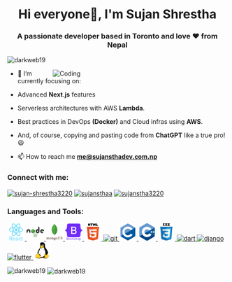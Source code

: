 
<h1 align="center">Hi everyone👋, I'm Sujan Shrestha</h1>
<h3 align="center">A passionate developer based in Toronto and love ❤ from Nepal</h3>


<p align="left"> <img src="https://komarev.com/ghpvc/?username=darkweb19&label=Profile%20views&color=0e75b6&style=flat" alt="darkweb19" /> </p>
<img align="right" alt="Coding" width="400" src="https://miro.medium.com/max/1400/0*NgUtI3tYLhuq5Vy0.gif"/>


- 🌱 I’m currently focusing on:
- Advanced **Next.js** features
- Serverless architectures with AWS **Lambda**.
- Best practices in DevOps **(Docker)** and Cloud infras using **AWS**.
- And, of course, copying and pasting code from **ChatGPT** like a true pro! 😆

- 📫 How to reach me **me@sujansthadev.com.np**

<h3 align="left">Connect with me:</h3>


<p align="left">
<a href="https://linkedin.com/in/sujan-shrestha3220" target="blank"><img align="center" src="https://raw.githubusercontent.com/rahuldkjain/github-profile-readme-generator/master/src/images/icons/Social/linked-in-alt.svg" alt="sujan-shrestha3220" height="30" width="40" /></a>
<a href="https://instagram.com/sujansthaa" target="blank"><img align="center" src="https://raw.githubusercontent.com/rahuldkjain/github-profile-readme-generator/master/src/images/icons/Social/instagram.svg" alt="sujansthaa" height="30" width="40" /></a>
<a href="https://www.hackerrank.com/sujanstha3220" target="blank"><img align="center" src="https://raw.githubusercontent.com/rahuldkjain/github-profile-readme-generator/master/src/images/icons/Social/hackerrank.svg" alt="sujanstha3220" height="30" width="40" /></a>
</p>

<h3 align="left">Languages and Tools:</h3>
<p align="left">
			<a href="https://reactjs.org/" target="_blank" rel="noreferrer">
				<img
					src="https://raw.githubusercontent.com/devicons/devicon/master/icons/react/react-original-wordmark.svg"
					alt="react"
					width="40"
					height="40"
				/>
			</a>
			<a href="https://nodejs.org" target="_blank" rel="noreferrer">
				<img
					src="https://raw.githubusercontent.com/devicons/devicon/master/icons/nodejs/nodejs-original-wordmark.svg"
					alt="nodejs"
					width="40"
					height="40"
				/>
			</a>
			<a href="https://www.mongodb.com/" target="_blank" rel="noreferrer">
				<img
					src="https://raw.githubusercontent.com/devicons/devicon/master/icons/mongodb/mongodb-original-wordmark.svg"
					alt="mongodb"
					width="40"
					height="40"
				/>
			</a>
			<a href="https://getbootstrap.com" target="_blank" rel="noreferrer">
				<img
					src="https://raw.githubusercontent.com/devicons/devicon/master/icons/bootstrap/bootstrap-plain-wordmark.svg"
					alt="bootstrap"
					width="40"
					height="40"
				/>
			</a>
			<a href="https://www.w3.org/html/" target="_blank" rel="noreferrer">
				<img
					src="https://raw.githubusercontent.com/devicons/devicon/master/icons/html5/html5-original-wordmark.svg"
					alt="html5"
					width="40"
					height="40"
				/>
			</a>
			<a href="https://git-scm.com/" target="_blank" rel="noreferrer">
				<img
					src="https://www.vectorlogo.zone/logos/git-scm/git-scm-icon.svg"
					alt="git"
					width="40"
					height="40"
				/>
			</a>
			<a
				href="https://www.cprogramming.com/"
				target="_blank"
				rel="noreferrer"
			>
				<img
					src="https://raw.githubusercontent.com/devicons/devicon/master/icons/c/c-original.svg"
					alt="c"
					width="40"
					height="40"
				/>
			</a>
			<a
				href="https://www.w3schools.com/cpp/"
				target="_blank"
				rel="noreferrer"
			>
				<img
					src="https://raw.githubusercontent.com/devicons/devicon/master/icons/cplusplus/cplusplus-original.svg"
					alt="cplusplus"
					width="40"
					height="40"
				/>
			</a>
			<a
				href="https://www.w3schools.com/css/"
				target="_blank"
				rel="noreferrer"
			>
				<img
					src="https://raw.githubusercontent.com/devicons/devicon/master/icons/css3/css3-original-wordmark.svg"
					alt="css3"
					width="40"
					height="40"
				/>
			</a>
			<a href="https://dart.dev" target="_blank" rel="noreferrer">
				<img
					src="https://www.vectorlogo.zone/logos/dartlang/dartlang-icon.svg"
					alt="dart"
					width="40"
					height="40"
				/>
			</a>
			<a
				href="https://www.djangoproject.com/"
				target="_blank"
				rel="noreferrer"
			>
				<img
					src="https://cdn.worldvectorlogo.com/logos/django.svg"
					alt="django"
					width="40"
					height="40"
				/>
			</a>
			<a href="https://flutter.dev" target="_blank" rel="noreferrer">
				<img
					src="https://www.vectorlogo.zone/logos/flutterio/flutterio-icon.svg"
					alt="flutter"
					width="40"
					height="40"
				/>
			</a>
			<a href="https://www.linux.org/" target="_blank" rel="noreferrer">
				<img
					src="https://raw.githubusercontent.com/devicons/devicon/master/icons/linux/linux-original.svg"
					alt="linux"
					width="40"
					height="40"
				/>
			</a>
		</p>

<p><img align="left" src="https://github-readme-stats.vercel.app/api/top-langs?username=darkweb19&show_icons=true&locale=en&layout=compact" alt="darkweb19" /></p>

<p>&nbsp;<img align="center" src="https://github-readme-stats.vercel.app/api?username=darkweb19&show_icons=true&locale=en" alt="darkweb19" /></p>
